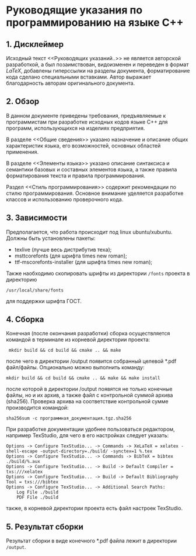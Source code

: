 # Руководящие указания по программированию на языке С++ #

## 1. Дисклеймер ##

Исходный текст <<Руководящих указаний..>> не является авторской разработкой, а был позаимствован, видоизменен и переведен в формат $LaTeX$, добавлены гиперссылки на разделы документа, форматирование кода сделано специальными вставками. Автор выражает благодарность авторам оригинального документа.

## 2. Обзор ##

В данном документе приведены требования, предъявляемые к программистам при разработке исходных кодов языке С++ для программ, использующихся на изделиях предприятия.

В разделе <<Общие сведения>> указано назначение и описание общих характеристик языка, его возможностей, основных областей применения.

В разделе <<Элементы языка>> указано описание синтаксиса и семантики базовых и составных элементов языка, а также правила форматирования текста и правила программирования.

Раздел <<Стиль программирования>> содержит рекомендации по стилю программирования. Основное внимание уделяется разработке классов и использованию проверочного кода.

## 3. Зависимости ##

Предполагается, что работа происходит под linux ubuntu/xubuntu.
Должны быть установлены пакеты:
* texlive (лучше весь дистрибутив теха);
* msttcorefonts (для шрифта times new roman);
* ttf-mscorefonts-installer (для шрифта times new roman);

Также наобходимо скопировать шрифты из директории `/fonts` проекта в директорию
```
/usr/local/share/fonts
``` 
для поддержки шрифта ГОСТ.

## 4. Сборка ##

Конечная (после окончания разработки) сборка осуществляется командой в терминале из корневой директории проекта:
```
 mkdir build && cd build && cmake .. && make  
```
после чего в директории /output появится собранный целевой *.pdf файл/файлы.
Опционально можно выполнить команду:
```
mkdir build && cd build && cmake .. && make && make install
```
после которой в директории /output появятся не только конечные файлы, но и их архив, а также файл с контрольной суммой архива (sha256).
Проверка архива на соответствие контрольной сумме производится командой:
```
sha256sum -c программная_документация.tgz.sha256
```
При разработке документации удобнее пользоваться редактором, например TexStudio, для чего в его настройках следует указать:
```
Options -> Configure TexStudio... -> Commands -> XeLaTeX = xelatex -shell-escape -output-directory=./build/ -synctex=1 %.tex
Options -> Configure TexStudio... -> Commands -> BibTeX = bibtex ./build/%.aux
Options -> Configure TexStudio... -> Build -> Default Compiler = txs:///xelatex
Options -> Configure TexStudio... -> Build -> Default Bibliography Tool = txs:///bibtex
Options -> Configure TexStudio... -> Additional Search Paths:
	Log File ./build
	PDF File ./build
``` 
также, в корневой директории проекта есть файл настроек TexStudio.

## 5. Результат сборки ##

Результат сборки в виде конечного *.pdf файла лежит в директории `/output`.